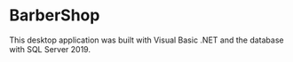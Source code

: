 # BarberShop
This desktop application was built with Visual Basic .NET and the database with SQL Server 2019.
